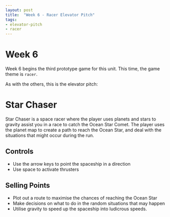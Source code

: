 ```yaml
---
layout: post
title:  "Week 6 - Racer Elevator Pitch"
tags: 
- elevator-pitch
- racer
---
```

# Week 6
Week 6 begins the third prototype game for this unit.
This time, the game theme is `racer`.

As with the others, this is the elevator pitch:
# Star Chaser
Star Chaser is a space racer where the player uses planets and stars
to gravity assist you in a race to catch the Ocean Star Comet. 
The player uses the planet map to create a path to reach the Ocean Star, and
deal with the situations that might occur during the run.

## Controls
- Use the arrow keys to point the spaceship in a direction
- Use space to activate thrusters

## Selling Points
- Plot out a route to maximise the chances of reaching the Ocean Star
- Make decisions on what to do in the random situations that may happen
- Utilise gravity to speed up the spaceship into ludicrous speeds.